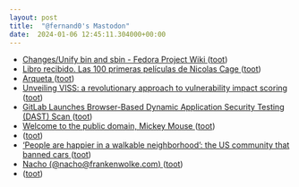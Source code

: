 ```yaml
---
layout: post
title:  "@fernand0's Mastodon"
date:  2024-01-06 12:45:11.304000+00:00
---
```

*  [Changes/Unify bin and sbin - Fedora Project Wiki ](https://fedoraproject.org/wiki/Changes/Unify_bin_and_sbi) ([toot](https://mastodon.social/@fernand0/111709068414345272))
*  [Libro recibido. Las 100 primeras películas de Nicolas Cage ](https://fotografiasenmovimiento.wordpress.com/2024/01/06/libro-recibido-las-100-primeras-peliculas-de-nicolas-cage) ([toot](https://mastodon.social/@fernand0/111708826395794084))
*  [Arqueta ](https://www.flickr.com/photos/fernand0/53419974408) ([toot](https://mastodon.social/@fernand0/111708821372430051))
*  [Unveiling VISS: a revolutionary approach to vulnerability impact scoring ](https://www.zoom.com/en/blog/viss-approach-to-vulnerability-impact-scoring) ([toot](https://mastodon.social/@fernand0/111708675986817997))
*  [GitLab Launches Browser-Based Dynamic Application Security Testing (DAST) Scan ](https://www.infoq.com/news/2023/12/gitlab-browser-based-dast) ([toot](https://mastodon.social/@fernand0/111708514738207073))
*  [Welcome to the public domain, Mickey Mouse ](https://www.theverge.com/24006670/mickey-mouse-steamboat-willie-enters-copyright-public-domain-202) ([toot](https://mastodon.social/@fernand0/111708373261311067))
*  [ ](https://mastodon.social/@eledhwen) ([toot](https://mastodon.social/@fernand0/111707687194838265))
*  [‘People are happier in a walkable neighborhood’: the US community that banned cars ](https://www.theguardian.com/cities/2023/oct/11/culdesac-car-free-neighborhood-tempe-arizon) ([toot](https://mastodon.social/@fernand0/111706670162790713))
*  [Nacho (@nacho@frankenwolke.com) ](https://frankenwolke.com/@nacho/11170534195343358) ([toot](https://mastodon.social/@fernand0/111705384847892962))
*  [ ](https://mastodon.social/users/fernand0/statuses/111704993445541884/activity) ([toot](https://mastodon.social/users/fernand0/statuses/111704993445541884/activity))
